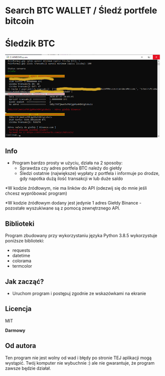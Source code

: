 # Search BTC WALLET / Śledź portfele bitcoin
# Śledzik BTC

[![N|Solid](https://github.com/policmajsterdev/search_btc_wallet/blob/master/bitss.png)](https://github.com/policmajsterdev/search_btc_wallet/blob/master/bitss.png)

## Info
* Program bardzo prosty w użyciu, działa na 2 sposoby:
  - Sprawdza czy adres portfela BTC należy do giełdy
  - Śledzi ostatnie (największe) wypłaty z portfela i informuje po drodze, gdy napotka dużą ilość transakcji w lub duże saldo
  
 *W kodzie źródłowym, nie ma linków do API (odezwij się do mnie jeśli chcesz wypróbować program)
 
 *W kodzie źródłowym dodany jest jedynie 1 adres Giełdy Binance - pozostałe wyszukiwane są z pomocą zewnętrznego API.

## Biblioteki
Program zbudowany przy wykorzystaniu języka Python 3.8.5 
wykorzystuje poniższe biblioteki:
* requests
* datetime
* colorama
* termcolor

## Jak zacząć?
* Uruchom program i postępuj zgodnie ze wskazówkami na ekranie

Licencja
----

MIT

**Darmowy**

## Od autora
Ten program nie jest wolny od wad i błędy po stronie TEJ aplikacji mogą wystąpić.
Twój komputer nie wybuchnie :) ale nie gwarantuje, że program zawsze będzie działał. 
